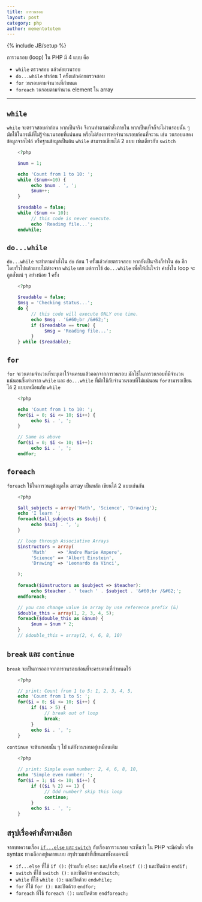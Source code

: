 ```yaml
---
title: การวนรอบ
layout: post
category: php
author: mementototem
---
```

{% include JB/setup %}

การวนรอบ (loop) ใน PHP มี 4 แบบ คือ

- `while` ตรวจสอบ แล้วค่อยวนรอบ
- `do...while` ทำก่อน 1 ครั้งแล้วค่อยตรวจสอบ
- `for` วนรอบตามจำนวนที่กำหนด
- `foreach` วนรอบตามจำนวน element ใน array

---

## `while`

`while` จะตรวจสอบค่าก่อน หากเป็นจริง จึงวนทำตามคำสั่งภายใน หากเป็นเท็จก็จะไม่วนรอบนั้น ๆ มักใช้ในกรณีที่ไม่รู้จำนวนรอบที่แน่นอน หรือไม่ต้องการหาจำนวนรอบก่อนที่จะวน เช่น วนรอบแสดงข้อมูลจากไฟล์ หรือฐานข้อมูลเป็นต้น `while` สามารถเขียนได้ 2 แบบ เช่นเดียวกับ `switch`

```php
    <?php

    $num = 1;

    echo 'Count from 1 to 10: ';
    while ($num<=10) {
         echo $num . ', ';
         $num++;
    }

    $readable = false;
    while ($num <= 10):
         // this code is never execute.
         echo 'Reading file...';
    endwhile;
```

## `do...while`

`do...while` จะทำตามคำสั่งใน `do` ก่อน 1 ครั้งแล้วค่อยตรวจสอบ หากยังเป็นจริงก็ทำใน `do` อีก โดยทั่วไปแล้วแทบไม่ต่างจาก `while` เลย แต่การใช้ `do...while` เพื่อให้มั่นใจว่า คำสั่งใน loop จะถูกสั่งแน่ ๆ อย่างน้อย 1 ครั้ง

```php
    <?php

    $readable = false;
    $msg = 'Checking status...';
    do {
         // this code will execute ONLY one time.
         echo $msg . '&#60;br /&#62;';
         if ($readable == true) {
              $msg = 'Reading file...';
         }
    } while ($readable);
```

## `for`

`for` จะวนตามจำนวนที่ระบุเอาไว้จนครบแล้วออกจากการวนรอบ มักใช้ในการวนรอบที่มีจำนวนแน่นอนซึ่งต่างจาก `while` และ `do...while` ที่มักใช้กับจำนวนรอบที่ไม่แน่นอน `for`สามารถเขียนได้ 2 แบบเหมือนกับ `while`

```php
    <?php

    echo 'Count from 1 to 10: ';
    for($i = 0; $i <= 10; $i++) {
         echo $i . ', ';
    }

    // Same as above
    for($i = 0; $i <= 10; $i++):
         echo $i . ', ';
    endfor;
```

## `foreach`

`foreach` ใช้ในการวนดูข้อมูลใน array เป็นหลัก เขียนได้ 2 แบบเช่นกัน

```php
    <?php

    $all_subjects = array('Math', 'Science', 'Drawing');
    echo 'I learn ';
    foreach($all_subjects as $subj) {
         echo $subj . ', ';
    }

    // loop through Associative Arrays
    $instructors = array(
         'Math'    => 'Andre Marie Ampere',
         'Science' => 'Albert Einstein',
         'Drawing' => 'Leonardo da Vinci',

    );
    
    foreach($instructors as $subject => $teacher):
         echo $teacher . ' teach ' . $subject . '&#60;br /&#62;';
    endforeach;

    // you can change value in array by use reference prefix (&)
    $double_this = array(1, 2, 3, 4, 5);
    foreach($double_this as &$num) {
         $num = $num * 2;
    }
    // $double_this = array(2, 4, 6, 8, 10)
```

## `break` และ `continue`

`break` จะเป็นการออกจากการวนรอบก่อนที่จะครบตามที่กำหนดไว้

```php
    <?php

    // print: Count from 1 to 5: 1, 2, 3, 4, 5, 
    echo 'Count from 1 to 5: ';
    for($i = 0; $i <= 10; $i++) {
         if ($i > 5) {
              // break out of loop
              break;
         }
         echo $i . ', ';
    }
```

`continue` จะข้ามรอบนั้น ๆ ไป แต่ยังวนรอบอยู่เหมือนเดิม

```php
    <?php

    // print: Simple even number: 2, 4, 6, 8, 10, 
    echo 'Simple even number: ';
    for($i = 1; $i <= 10; $i++) {
         if (($i % 2) == 1) {
              // Odd number? skip this loop
              continue;
         }
         echo $i . ', ';
    }
```

## สรุปเรื่องคำสั่งทางเลือก

จากบทความเรื่อง [`if...else` และ `switch`](/php/control-flow.html) กับเรื่องการวนรอบ จะเห็นว่า ใน PHP จะมีคำสั่ง หรือ syntax ทางเลือกอยู่หลายแบบ สรุปรวมเท่าที่เขียนมาทั้งหมดจะมี

- `if...else` ที่ใช้ `if ():` (ร่วมกับ `else:` และ/หรือ `elseif ():`) และปิดด้วย `endif;`
- `switch` ที่ใช้ `switch ():` และปิดด้วย `endswitch;`
- `while` ที่ใช้ `while ():` และปิดด้วย `endwhile;`
- `for` ที่ใช้ `for ():` และปิดด้วย `endfor;`
- `foreach` ที่ใช้ `foreach ():` และปิดด้วย `endforeach;`
